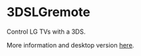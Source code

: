 # 3DSLGremote

Control LG TVs with a 3DS.

More information and desktop version [here](https://github.com/ali-raheem/LGremote.nim).
